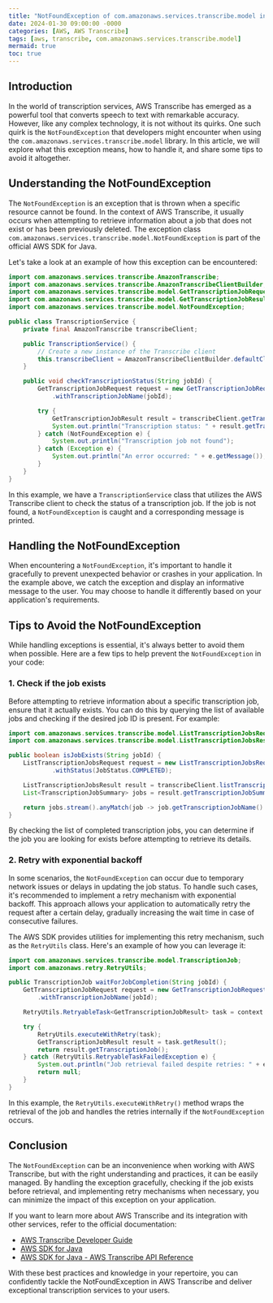 ```yaml
---
title: "NotFoundException of com.amazonaws.services.transcribe.model in AWS Transcribe"
date: 2024-01-30 09:00:00 -0000
categories: [AWS, AWS Transcribe]
tags: [aws, transcribe, com.amazonaws.services.transcribe.model]
mermaid: true
toc: true
---
```



## Introduction
In the world of transcription services, AWS Transcribe has emerged as a powerful tool that converts speech to text with remarkable accuracy. However, like any complex technology, it is not without its quirks. One such quirk is the `NotFoundException` that developers might encounter when using the `com.amazonaws.services.transcribe.model` library. In this article, we will explore what this exception means, how to handle it, and share some tips to avoid it altogether.

## Understanding the NotFoundException
The `NotFoundException` is an exception that is thrown when a specific resource cannot be found. In the context of AWS Transcribe, it usually occurs when attempting to retrieve information about a job that does not exist or has been previously deleted. The exception class `com.amazonaws.services.transcribe.model.NotFoundException` is part of the official AWS SDK for Java.

Let's take a look at an example of how this exception can be encountered:

```java
import com.amazonaws.services.transcribe.AmazonTranscribe;
import com.amazonaws.services.transcribe.AmazonTranscribeClientBuilder;
import com.amazonaws.services.transcribe.model.GetTranscriptionJobRequest;
import com.amazonaws.services.transcribe.model.GetTranscriptionJobResult;
import com.amazonaws.services.transcribe.model.NotFoundException;

public class TranscriptionService {
    private final AmazonTranscribe transcribeClient;

    public TranscriptionService() {
        // Create a new instance of the Transcribe client
        this.transcribeClient = AmazonTranscribeClientBuilder.defaultClient();
    }

    public void checkTranscriptionStatus(String jobId) {
        GetTranscriptionJobRequest request = new GetTranscriptionJobRequest()
            .withTranscriptionJobName(jobId);

        try {
            GetTranscriptionJobResult result = transcribeClient.getTranscriptionJob(request);
            System.out.println("Transcription status: " + result.getTranscriptionJob().getTranscriptionJobStatus());
        } catch (NotFoundException e) {
            System.out.println("Transcription job not found");
        } catch (Exception e) {
            System.out.println("An error occurred: " + e.getMessage());
        }
    }
}
```

In this example, we have a `TranscriptionService` class that utilizes the AWS Transcribe client to check the status of a transcription job. If the job is not found, a `NotFoundException` is caught and a corresponding message is printed.

## Handling the NotFoundException
When encountering a `NotFoundException`, it's important to handle it gracefully to prevent unexpected behavior or crashes in your application. In the example above, we catch the exception and display an informative message to the user. You may choose to handle it differently based on your application's requirements.

## Tips to Avoid the NotFoundException
While handling exceptions is essential, it's always better to avoid them when possible. Here are a few tips to help prevent the `NotFoundException` in your code:

### 1. Check if the job exists
Before attempting to retrieve information about a specific transcription job, ensure that it actually exists. You can do this by querying the list of available jobs and checking if the desired job ID is present. For example:

```java
import com.amazonaws.services.transcribe.model.ListTranscriptionJobsRequest;
import com.amazonaws.services.transcribe.model.ListTranscriptionJobsResult;

public boolean isJobExists(String jobId) {
    ListTranscriptionJobsRequest request = new ListTranscriptionJobsRequest()
            .withStatus(JobStatus.COMPLETED);

    ListTranscriptionJobsResult result = transcribeClient.listTranscriptionJobs(request);
    List<TranscriptionJobSummary> jobs = result.getTranscriptionJobSummaries();

    return jobs.stream().anyMatch(job -> job.getTranscriptionJobName().equals(jobId));
}
```

By checking the list of completed transcription jobs, you can determine if the job you are looking for exists before attempting to retrieve its details.

### 2. Retry with exponential backoff
In some scenarios, the `NotFoundException` can occur due to temporary network issues or delays in updating the job status. To handle such cases, it's recommended to implement a retry mechanism with exponential backoff. This approach allows your application to automatically retry the request after a certain delay, gradually increasing the wait time in case of consecutive failures.

The AWS SDK provides utilities for implementing this retry mechanism, such as the `RetryUtils` class. Here's an example of how you can leverage it:

```java
import com.amazonaws.services.transcribe.model.TranscriptionJob;
import com.amazonaws.retry.RetryUtils;

public TranscriptionJob waitForJobCompletion(String jobId) {
    GetTranscriptionJobRequest request = new GetTranscriptionJobRequest()
        .withTranscriptionJobName(jobId);

    RetryUtils.RetryableTask<GetTranscriptionJobResult> task = context -> transcribeClient.getTranscriptionJob(request);

    try {
        RetryUtils.executeWithRetry(task);
        GetTranscriptionJobResult result = task.getResult();
        return result.getTranscriptionJob();
    } catch (RetryUtils.RetryableTaskFailedException e) {
        System.out.println("Job retrieval failed despite retries: " + e.getMessage());
        return null;
    } 
}
```

In this example, the `RetryUtils.executeWithRetry()` method wraps the retrieval of the job and handles the retries internally if the `NotFoundException` occurs.

## Conclusion
The `NotFoundException` can be an inconvenience when working with AWS Transcribe, but with the right understanding and practices, it can be easily managed. By handling the exception gracefully, checking if the job exists before retrieval, and implementing retry mechanisms when necessary, you can minimize the impact of this exception on your application.

If you want to learn more about AWS Transcribe and its integration with other services, refer to the official documentation:

- [AWS Transcribe Developer Guide](https://docs.aws.amazon.com/transcribe/latest/dg/welcome.html)
- [AWS SDK for Java](https://docs.aws.amazon.com/sdk-for-java/index.html)
- [AWS SDK for Java - AWS Transcribe API Reference](https://docs.aws.amazon.com/AWSJavaSDK/latest/javadoc/com/amazonaws/services/transcribe/AmazonTranscribe.html)

With these best practices and knowledge in your repertoire, you can confidently tackle the NotFoundException in AWS Transcribe and deliver exceptional transcription services to your users.